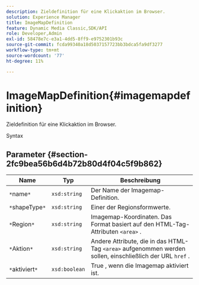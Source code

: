 ```yaml
---
description: Zieldefinition für eine Klickaktion im Browser.
solution: Experience Manager
title: ImageMapDefinition
feature: Dynamic Media Classic,SDK/API
role: Developer,Admin
exl-id: 58478e7c-e3a1-4dd5-8ff9-e9752301b93c
source-git-commit: fcda99340a18d5037157723bb3bdca5fa9df3277
workflow-type: tm+mt
source-wordcount: '77'
ht-degree: 11%

---
```


# ImageMapDefinition{#imagemapdefinition}

Zieldefinition für eine Klickaktion im Browser.

Syntax

## Parameter {#section-2fc9bea56b6d4b72b80d4f04c5f9b862}

| Name | Typ | Beschreibung |
|---|---|---|
| `*`name`*` | `xsd:string` | Der Name der Imagemap-Definition. |
| `*`shapeType`*` | `xsd:string` | Einer der Regionsformwerte. |
| `*`Region`*` | `xsd:string` | Imagemap-Koordinaten. Das Format basiert auf den HTML-Tag-Attributen `<area>` . |
| `*`Aktion`*` | `xsd:string` | Andere Attribute, die in das HTML-Tag `<area>` aufgenommen werden sollen, einschließlich der URL `href` . |
| `*`aktiviert`*` | `xsd:boolean` | True , wenn die Imagemap aktiviert ist. |
